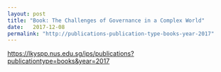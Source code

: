 ```yaml
---
layout: post
title: "Book: The Challenges of Governance in a Complex World"
date:   2017-12-08
permalink: "http://publications-publication-type-books-year-2017"
---
```



https://lkyspp.nus.edu.sg/ips/publications?publicationtype=books&year=2017
